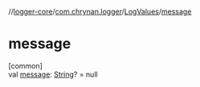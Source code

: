//[logger-core](../../../index.md)/[com.chrynan.logger](../index.md)/[LogValues](index.md)/[message](message.md)

# message

[common]\
val [message](message.md): [String](https://kotlinlang.org/api/latest/jvm/stdlib/kotlin/-string/index.html)? = null
